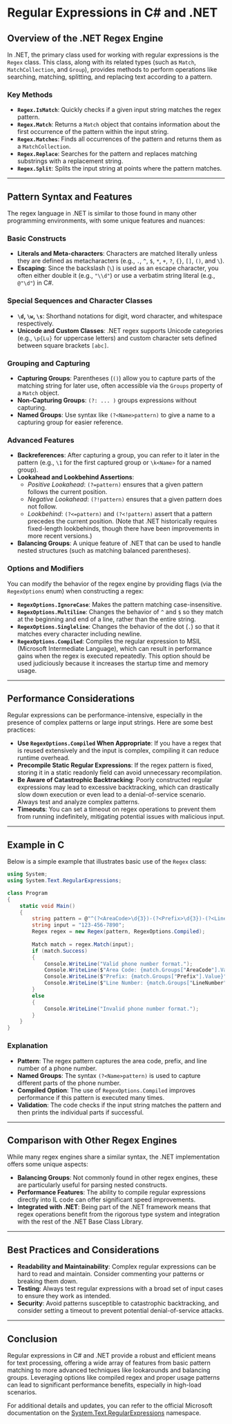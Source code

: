 # Regular Expressions in C# and .NET

## Overview of the .NET Regex Engine

In .NET, the primary class used for working with regular expressions is the `Regex` class. This class, along with its related types (such as `Match`, `MatchCollection`, and `Group`), provides methods to perform operations like searching, matching, splitting, and replacing text according to a pattern.

### Key Methods

- **`Regex.IsMatch`**: Quickly checks if a given input string matches the regex pattern.
- **`Regex.Match`**: Returns a `Match` object that contains information about the first occurrence of the pattern within the input string.
- **`Regex.Matches`**: Finds all occurrences of the pattern and returns them as a `MatchCollection`.
- **`Regex.Replace`**: Searches for the pattern and replaces matching substrings with a replacement string.
- **`Regex.Split`**: Splits the input string at points where the pattern matches.

---

## Pattern Syntax and Features

The regex language in .NET is similar to those found in many other programming environments, with some unique features and nuances:

### Basic Constructs

- **Literals and Meta-characters**: Characters are matched literally unless they are defined as metacharacters (e.g., `.`, `^`, `$`, `*`, `+`, `?`, `{}`, `[]`, `()`, and `\`).
- **Escaping**: Since the backslash (`\`) is used as an escape character, you often either double it (e.g., `"\\d"`) or use a verbatim string literal (e.g., `@"\d"`) in C#.

### Special Sequences and Character Classes

- **`\d`, `\w`, `\s`**: Shorthand notations for digit, word character, and whitespace respectively.
- **Unicode and Custom Classes**: .NET regex supports Unicode categories (e.g., `\p{Lu}` for uppercase letters) and custom character sets defined between square brackets `[abc]`.

### Grouping and Capturing

- **Capturing Groups**: Parentheses (`()`) allow you to capture parts of the matching string for later use, often accessible via the `Groups` property of a `Match` object.
- **Non-Capturing Groups**: `(?: ... )` groups expressions without capturing.
- **Named Groups**: Use syntax like `(?<Name>pattern)` to give a name to a capturing group for easier reference.

### Advanced Features

- **Backreferences**: After capturing a group, you can refer to it later in the pattern (e.g., `\1` for the first captured group or `\k<Name>` for a named group).
- **Lookahead and Lookbehind Assertions**:
  - *Positive Lookahead*: `(?=pattern)` ensures that a given pattern follows the current position.
  - *Negative Lookahead*: `(?!pattern)` ensures that a given pattern does not follow.
  - *Lookbehind*: `(?<=pattern)` and `(?<!pattern)` assert that a pattern precedes the current position. (Note that .NET historically requires fixed-length lookbehinds, though there have been improvements in more recent versions.)
- **Balancing Groups**: A unique feature of .NET that can be used to handle nested structures (such as matching balanced parentheses).

### Options and Modifiers

You can modify the behavior of the regex engine by providing flags (via the `RegexOptions` enum) when constructing a regex:

- **`RegexOptions.IgnoreCase`**: Makes the pattern matching case-insensitive.
- **`RegexOptions.Multiline`**: Changes the behavior of `^` and `$` so they match at the beginning and end of a line, rather than the entire string.
- **`RegexOptions.Singleline`**: Changes the behavior of the dot (`.`) so that it matches every character including newline.
- **`RegexOptions.Compiled`**: Compiles the regular expression to MSIL (Microsoft Intermediate Language), which can result in performance gains when the regex is executed repeatedly. This option should be used judiciously because it increases the startup time and memory usage.

---

## Performance Considerations

Regular expressions can be performance-intensive, especially in the presence of complex patterns or large input strings. Here are some best practices:

- **Use `RegexOptions.Compiled` When Appropriate**: If you have a regex that is reused extensively and the input is complex, compiling it can reduce runtime overhead.
- **Precompile Static Regular Expressions**: If the regex pattern is fixed, storing it in a static readonly field can avoid unnecessary recompilation.
- **Be Aware of Catastrophic Backtracking**: Poorly constructed regular expressions may lead to excessive backtracking, which can drastically slow down execution or even lead to a denial-of-service scenario. Always test and analyze complex patterns.
- **Timeouts**: You can set a timeout on regex operations to prevent them from running indefinitely, mitigating potential issues with malicious input.

---

## Example in C #

Below is a simple example that illustrates basic use of the `Regex` class:

```csharp
using System;
using System.Text.RegularExpressions;

class Program
{
    static void Main()
    {
        string pattern = @"^(?<AreaCode>\d{3})-(?<Prefix>\d{3})-(?<LineNumber>\d{4})$";
        string input = "123-456-7890";
        Regex regex = new Regex(pattern, RegexOptions.Compiled);
        
        Match match = regex.Match(input);
        if (match.Success)
        {
            Console.WriteLine("Valid phone number format.");
            Console.WriteLine($"Area Code: {match.Groups["AreaCode"].Value}");
            Console.WriteLine($"Prefix: {match.Groups["Prefix"].Value}");
            Console.WriteLine($"Line Number: {match.Groups["LineNumber"].Value}");
        }
        else
        {
            Console.WriteLine("Invalid phone number format.");
        }
    }
}
```

### Explanation

- **Pattern**: The regex pattern captures the area code, prefix, and line number of a phone number.
- **Named Groups**: The syntax `(?<Name>pattern)` is used to capture different parts of the phone number.
- **Compiled Option**: The use of `RegexOptions.Compiled` improves performance if this pattern is executed many times.
- **Validation**: The code checks if the input string matches the pattern and then prints the individual parts if successful.

---

## Comparison with Other Regex Engines

While many regex engines share a similar syntax, the .NET implementation offers some unique aspects:

- **Balancing Groups**: Not commonly found in other regex engines, these are particularly useful for parsing nested constructs.
- **Performance Features**: The ability to compile regular expressions directly into IL code can offer significant speed improvements.
- **Integrated with .NET**: Being part of the .NET framework means that regex operations benefit from the rigorous type system and integration with the rest of the .NET Base Class Library.

---

## Best Practices and Considerations

- **Readability and Maintainability**: Complex regular expressions can be hard to read and maintain. Consider commenting your patterns or breaking them down.
- **Testing**: Always test regular expressions with a broad set of input cases to ensure they work as intended.
- **Security**: Avoid patterns susceptible to catastrophic backtracking, and consider setting a timeout to prevent potential denial-of-service attacks.

---

## Conclusion

Regular expressions in C# and .NET provide a robust and efficient means for text processing, offering a wide array of features from basic pattern matching to more advanced techniques like lookarounds and balancing groups. Leveraging options like compiled regex and proper usage patterns can lead to significant performance benefits, especially in high-load scenarios.

For additional details and updates, you can refer to the official Microsoft documentation on the [System.Text.RegularExpressions](https://learn.microsoft.com/dotnet/api/system.text.regularexpressions.regex) namespace.
